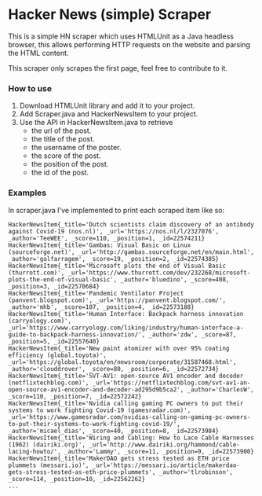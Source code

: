 # Hacker News (simple) Scraper

This is a simple HN scraper which uses HTMLUnit as a Java headless browser, this allows performing HTTP requests on the website and parsing the HTML content.

This scraper only scrapes the first page, feel free to contribute to it.

### How to use
1. Download HTMLUnit library and add it to your project.
2. Add Scraper.java and HackerNewsItem to your project.
3. Use the API in HackerNewsItem.java to retrieve
    * the url of the post.
    * the title of the post.
    * the username of the poster.
    * the score of the post.
    * the position of the post.
    * the id of the post.


### Examples
In scraper.java I've implemented to print each scraped item like so:
```
HackerNewsItem{_title='Dutch scientists claim discovery of an antibody against Covid-19 (nos.nl)', _url='https://nos.nl/l/2327076', _author='TeeWEE', _score=110, _position=1, _id=22574211}
HackerNewsItem{_title='Gambas: Visual Basic on Linux (sourceforge.net)', _url='http://gambas.sourceforge.net/en/main.html', _author='galfarragem', _score=19, _position=2, _id=22574385}
HackerNewsItem{_title='Microsoft plots the end of Visual Basic (thurrott.com)', _url='https://www.thurrott.com/dev/232268/microsoft-plots-the-end-of-visual-basic', _author='bluedino', _score=408, _position=3, _id=22570684}
HackerNewsItem{_title='Pandemic Ventilator Project (panvent.blogspot.com)', _url='https://panvent.blogspot.com/', _author='mhb', _score=107, _position=4, _id=22573188}
HackerNewsItem{_title='Human Interface: Backpack harness innovation (carryology.com)', _url='https://www.carryology.com/liking/industry/human-interface-a-guide-to-backpack-harness-innovation/', _author='zdw', _score=87, _position=5, _id=22557640}
HackerNewsItem{_title='New paint atomizer with over 95% coating efficiency (global.toyota)', _url='https://global.toyota/en/newsroom/corporate/31587468.html', _author='clouddrover', _score=80, _position=6, _id=22572734}
HackerNewsItem{_title='SVT-AV1: open-source AV1 encoder and decoder (netflixtechblog.com)', _url='https://netflixtechblog.com/svt-av1-an-open-source-av1-encoder-and-decoder-ad295d9b5ca2', _author='CharlesW', _score=110, _position=7, _id=22572242}
HackerNewsItem{_title='Nvidia calling gaming PC owners to put their systems to work fighting Covid-19 (gamesradar.com)', _url='https://www.gamesradar.com/nvidias-calling-on-gaming-pc-owners-to-put-their-systems-to-work-fighting-covid-19/', _author='micael_dias', _score=40, _position=8, _id=22573984}
HackerNewsItem{_title='Wiring and Cabling: How to Lace Cable Harnesses (1962) (dairiki.org)', _url='http://www.dairiki.org/hammond/cable-lacing-howto/', _author='Lammy', _score=11, _position=9, _id=22573900}
HackerNewsItem{_title='MakerDAO gets stress tested as ETH price plummets (messari.io)', _url='https://messari.io/article/makerdao-gets-stress-tested-as-eth-price-plummets', _author='tlrobinson', _score=114, _position=10, _id=22562262}
...
```

